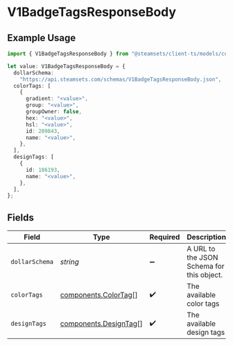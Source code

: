 # V1BadgeTagsResponseBody

## Example Usage

```typescript
import { V1BadgeTagsResponseBody } from "@steamsets/client-ts/models/components";

let value: V1BadgeTagsResponseBody = {
  dollarSchema:
    "https://api.steamsets.com/schemas/V1BadgeTagsResponseBody.json",
  colorTags: [
    {
      gradient: "<value>",
      group: "<value>",
      groupOwner: false,
      hex: "<value>",
      hsl: "<value>",
      id: 209843,
      name: "<value>",
    },
  ],
  designTags: [
    {
      id: 186193,
      name: "<value>",
    },
  ],
};
```

## Fields

| Field                                                          | Type                                                           | Required                                                       | Description                                                    | Example                                                        |
| -------------------------------------------------------------- | -------------------------------------------------------------- | -------------------------------------------------------------- | -------------------------------------------------------------- | -------------------------------------------------------------- |
| `dollarSchema`                                                 | *string*                                                       | :heavy_minus_sign:                                             | A URL to the JSON Schema for this object.                      | https://api.steamsets.com/schemas/V1BadgeTagsResponseBody.json |
| `colorTags`                                                    | [components.ColorTag](../../models/components/colortag.md)[]   | :heavy_check_mark:                                             | The available color tags                                       |                                                                |
| `designTags`                                                   | [components.DesignTag](../../models/components/designtag.md)[] | :heavy_check_mark:                                             | The available design tags                                      |                                                                |